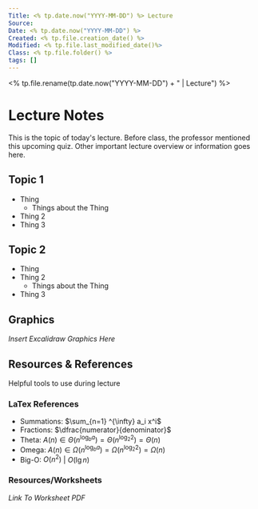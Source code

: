 ```yaml
---
Title: <% tp.date.now("YYYY-MM-DD") %> Lecture
Source: 
Date: <% tp.date.now("YYYY-MM-DD") %>
Created: <% tp.file.creation_date() %>
Modified: <% tp.file.last_modified_date()%>
Class: <% tp.file.folder() %>
tags: []
---
```

<% tp.file.rename(tp.date.now("YYYY-MM-DD") + " | Lecture") %>
# Lecture Notes

This is the topic of today's lecture. Before class, the professor mentioned this upcoming quiz. Other important lecture overview or information goes here.

## Topic 1

- Thing
	- Things about the Thing
- Thing 2
- Thing 3

## Topic 2

- Thing
- Thing 2
	 - Things about the Thing
- Thing 3

## Graphics

_Insert Excalidraw Graphics Here_

## Resources & References

Helpful tools to use during lecture 
### LaTex References

- Summations: $\sum_{n=1} ^{\infty} a_i x^i$
- Fractions: $\dfrac{numerator}{denominator}$
- Theta: $A(n) \in \Theta(n^{\log_b a}) = \Theta(n^{\log_2 2} ) = \Theta(n)$
- Omega: $A(n) \in \Omega(n^{\log_b a}) = \Omega(n^{\log_2 2} ) = \Omega(n)$
- Big-O: $O(n^2)$  | $O(\lg{n})$

### Resources/Worksheets

_Link To Worksheet PDF_
